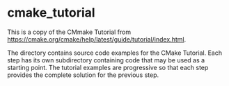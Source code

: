 # cmake_tutorial
This is a copy of the CMmake Tutorial from
https://cmake.org/cmake/help/latest/guide/tutorial/index.html.

The directory contains source code examples for the CMake Tutorial.
Each step has its own subdirectory containing code that may be used as a
starting point. The tutorial examples are progressive so that each step
provides the complete solution for the previous step.
